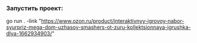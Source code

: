 

### Запустить проект:

go run . -link "https://www.ozon.ru/product/interaktivnyy-igrovoy-nabor-syurpriz-mega-dom-uzhasov-smashers-ot-zuru-kollektsionnaya-igrushka-dlya-1662934903/"